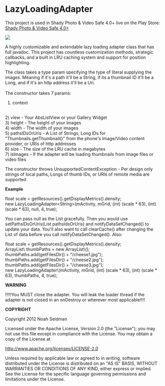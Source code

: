 LazyLoadingAdapter
==================

This project is used in Shady Photo & Video Safe 4.0+ live on the Play Store: <a href="https://play.google.com/store/apps/details?id=com.project.memoryerrorsafetwo">Shady Photo & Video Safe 4.0+</a>

<img src="https://lh3.ggpht.com/CVH-reFVv4KGr6JBzX6RY8hiSDBceH6TD9F13W1jpc9zPGiYtNiPkihCwC3ZMEVSxQ=w124"/>

A highly customizable and extendable lazy loading adapter class that has full javadoc. This project has countless customization methods, strategic callbacks, and a built in LRU caching system and support for position highlighting.

The class takes a type param specifying the type of literal supplying the images. Meaning if it's a path it'll be a String, if its a thumbnail ID it'll be a Long, and if it's an http address it'll be a Uri.
<br><br>
The constructor takes 7 params:
<br>
1) context 
<br>
2) view  - Your AbsListView or your Gallery Widget
<br>
3) height - The height of your images
<br>
4) width - The width of your images
<br>
5) pathsIDsOrUris - A List of Strings, Long IDs for "Thumbnails.getThumbnail()" from the phone's Image/Video content provider, or URIs of http addresses
<br>
6) size - The size of the LRU cache in megabytes
<br>
7) isImages - If the adapter will be loading thumbnails from image files or video files

The constructor throws UnsupportedContentException - Per design only strings of local paths, Longs of thumb IDs, or URIs of remote media are supported

<B> Example </B>

float scale = getResources().getDisplayMetrics().density;<br>
new LazyLoadingAdapter\<String\>(mActivity, mGrid, (int) (scale * 63), (int) (scale * 63), null, 4, true);

You can pass null as the List gracefully. Then you would use setPathsIDsOrUris(List<E> pathsIdsOrUris) and notifyDataSetChanged() to update your data.
You'll also want to call clearCache() after changing the List of data before you call notifyDataSetChanged().
Also:
<p>
float scale = getResources().getDisplayMetrics().density;<br>
ArrayList\<String\> thumbPaths = new ArrayList\<String\>();<br>
thumbPaths.add(getFilesDir() + "/cheese1.jpg");<br>
thumbPaths.add(getFilesDir() + "/cheese2.jpg");<br>
thumbPaths.add(getFilesDir() + "/cheese3.jpg");<br>
new LazyLoadingAdapter\<String\>(mActivity, mGrid, (int) (scale * 63), (int) (scale * 63), thumbPaths, 4, true);

<B> WARNING </B>

!!!!!You MUST close the adapter. You will leak the loader thread if the adapter is not closed in an onDestroy or wherever most applicable!!!!

<B> COPYRIGHT </B>

Copyright 2012 Noah Seidman

Licensed under the Apache License, Version 2.0 (the "License");
you may not use this file except in compliance with the License.
You may obtain a copy of the License at

   http://www.apache.org/licenses/LICENSE-2.0

Unless required by applicable law or agreed to in writing, software
distributed under the License is distributed on an "AS IS" BASIS,
WITHOUT WARRANTIES OR CONDITIONS OF ANY KIND, either express or implied.
See the License for the specific language governing permissions and
limitations under the License.